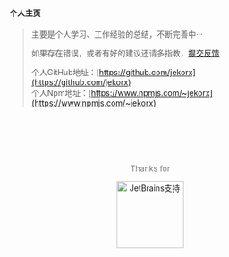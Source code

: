 #### 个人主页

<!-- > 主页地址：[https://www.wdg.pub/](https://www.wdg.pub/)   -->
> 主要是个人学习、工作经验的总结，不断完善中···  
>   
> 如果存在错误，或者有好的建议还请多指教，[提交反馈](https://github.com/jekorx/website/issues/new)  
>   
> 个人GitHub地址：[https://github.com/jekorx](https://github.com/jekorx)  
> 个人Npm地址：[https://www.npmjs.com/~jekorx](https://www.npmjs.com/~jekorx)  

<!-- ###### 其他相关链接

> 1、[cnode-react](https://github.com/jekorx/cnode-react)，是CNodejs移动webapp react实现，可在[CNodejs社区](https://cnodejs.org)注册账号，使用AccessToken登录，[点此查看演示](https://jekorx.github.io/cnode-react)，请使用移动网页模式查看，由于路由是history模式（无法配置github web服务器），在非 / 根目录刷新会404  
> 2、[vue-carousel-card](https://github.com/jekorx/vue-carousel-card)，vue轮播，[点此查看演示](https://jekorx.github.io/vue-carousel-card/)  
> 3、[particle-wave](https://github.com/jekorx/particle-wave)，WebGL粒子波浪效果，[点此查看演示](https://jekorx.github.io/particle-wave/)  
> 4、[bio](https://github.com/jekorx/bio)，vue个人简历模版，[点此查看演示](https://jekorx.github.io/bio/)  
> 5、gallery-by-react，react画廊，[点此查看演示](https://jekorx.github.io/gallery-by-react/)   -->

<div style="margin-top: 100px; text-align: center">
  <p style="color: #777">Thanks for</p>
  <a href="https://jb.gg/OpenSourceSupport" target="_blank">
    <img src="https://resources.jetbrains.com/storage/products/company/brand/logos/jb_beam.svg" alt="JetBrains支持" style="width: 120px; height: 120px" />
  </a>
</div>
